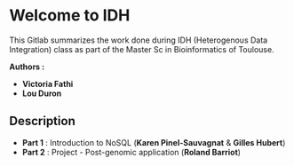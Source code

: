 # Welcome to IDH

This Gitlab summarizes the work done during IDH (Heterogenous Data Integration) class as part of the Master Sc in Bioinformatics of Toulouse.

**Authors :**
- **Victoria Fathi**
- **Lou Duron**


## Description

- **Part 1** : Introduction to NoSQL (**Karen Pinel-Sauvagnat** & **Gilles Hubert**)
- **Part 2** : Project - Post-genomic application (**Roland Barriot**)



